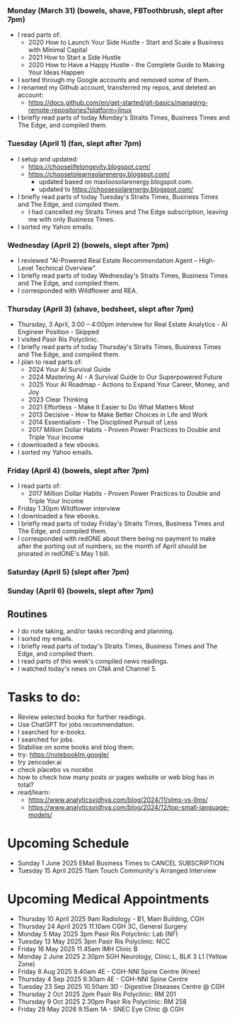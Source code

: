 ### Monday (March 31) (bowels, shave, FBToothbrush, slept after 7pm)
- I read parts of:
    - 2020 How to Launch Your Side Hustle - Start and Scale a Business with Minimal Capital
    - 2021 How to Start a Side Hustle
    - 2020 How to Have a Happy Hustle - the Complete Guide to Making Your Ideas Happen
- I sorted through my Google accounts and removed some of them.
- I renamed my Github account, transferred my repos, and deleted an account:
    - https://docs.github.com/en/get-started/git-basics/managing-remote-repositories?platform=linux
- I briefly read parts of today Monday's Straits Times, Business Times and The Edge, and compiled them.

### Tuesday (April 1) (fan, slept after 7pm)
- I setup and updated:
    - https://chooselifelongevity.blogspot.com/
    - https://choosetolearnsolarenergy.blogspot.com/
        - updated based on maxloosolarenergy.blogspot.com.
        - updated to https://choosesolarenergy.blogspot.com/
- I briefly read parts of today Tuesday's Straits Times, Business Times and The Edge, and compiled them.
    - I had cancelled my Straits Times and The Edge subscription, leaving me with only Business Times.
- I sorted my Yahoo emails.

### Wednesday (April 2) (bowels, slept after 7pm)
- I reviewed "AI-Powered Real Estate Recommendation Agent – High-Level Technical Overview".
- I briefly read parts of today Wednesday's Straits Times, Business Times and The Edge, and compiled them.
- I corresponded with Wildflower and REA.

### Thursday (April 3) (shave, bedsheet, slept after 7pm)
- Thursday, 3 April, 3:00 – 4:00pm interview for Real Estate Analytics - AI Engineer Position - Skipped 
- I visited Pasir Ris Polyclinic.
- I briefly read parts of today Thursday's Straits Times, Business Times and The Edge, and compiled them.
- I plan to read parts of:
    - 2024 Your AI Survival Guide
    - 2024 Mastering AI - A Survival Guide to Our Superpowered Future
    - 2025 Your AI Roadmap - Actions to Expand Your Career, Money, and Joy
    - 2023 Clear Thinking
    - 2021 Effortless - Make It Easier to Do What Matters Most
    - 2013 Decisive - How to Make Better Choices in Life and Work
    - 2014 Essentialism - The Disciplined Pursuit of Less
    - 2017 Million Dollar Habits - Proven Power Practices to Double and Triple Your Income
- I downloaded a few ebooks.
- I sorted my Yahoo emails.

### Friday (April 4) (bowels, slept after 7pm)
- I read parts of:
    - 2017 Million Dollar Habits - Proven Power Practices to Double and Triple Your Income
- Friday 1.30pm Wildflower interview
- I downloaded a few ebooks.
- I briefly read parts of today Friday's Straits Times, Business Times and The Edge, and compiled them.
- I corresponded with redONE about there being no payment to make after the porting out of numbers, so the month of April should be prorated in redONE's May 1 bill.

### Saturday (April 5) (slept after 7pm)


### Sunday (April 6) (bowels, slept after 7pm)





## Routines
- I do note taking, and/or tasks recording and planning.
- I sorted my emails.
- I briefly read parts of today's Straits Times, Business Times and The Edge, and compiled them.
- I read parts of this week's compiled news readings.
- I watched today's news on CNA and Channel 5.

# Tasks to do:
- Review selected books for further readings.
- Use ChatGPT for jobs recommendation.
- I searched for e-books.
- I searched for jobs.
- Stabilise on some books and blog them.
- try: https://notebooklm.google/
- try zencoder.ai
- check placebo vs nocebo
- how to check how many posts or pages website or web blog has in total?
- read/learn:
    - https://www.analyticsvidhya.com/blog/2024/11/slms-vs-llms/
    - https://www.analyticsvidhya.com/blog/2024/12/top-small-language-models/

# Upcoming Schedule
- Sunday 1 June 2025 EMail Business Times to CANCEL SUBSCRIPTION
- Tuesday 15 April 2025 11am Touch Community's Arranged Interview

# Upcoming Medical Appointments
- Thursday 10 April 2025 9am Radiology - B1, Main Building, CGH
- Thursday 24 April 2025 11.10am CGH 3C, General Surgery
- Monday 5 May 2025 3pm Pasir Ris Polyclinic: Lab (NF)
- Tuesday 13 May 2025 3pm Pasir Ris Polyclinic: NCC
- Friday 16 May 2025 11.45am IMH Clinic B
- Monday 2 June 2025 2.30pm SGH Neurology, Clinic L, BLK 3 L1 (Yellow Zone)
- Friday 8 Aug 2025 9.40am 4E - CGH-NNI Spine Centre (Knee)
- Thursday 4 Sep 2025 9.30am 4E - CGH-NNI Spine Centre
- Tuesday 23 Sep 2025 10.50am 3D - Digestive Diseases Centre @ CGH
- Thursday 2 Oct 2025 2pm Pasir Ris Polyclinic: RM 201
- Thursday 9 Oct 2025 2.30pm Pasir Ris Polyclinic: RM 258
- Friday 29 May 2026 9.15am 1A - SNEC Eye Clinic @ CGH
